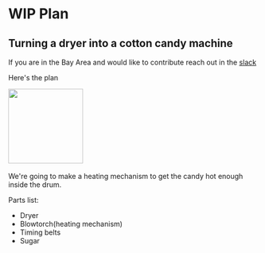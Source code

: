 # WIP Plan

## Turning a dryer into a cotton candy machine

If you are in the Bay Area and would like to contribute reach out in the [slack](https://hackclub.slack.com/archives/C06440MFJ2Y)

Here's the plan 

<img src="https://github.com/ivoinestrachan/cotton-candy-dryer/assets/70272280/6ada4225-d7cf-40ce-aac8-702decf601e3"  height="150" />  &nbsp;  &nbsp; 


We're going to make a heating mechanism to get the candy hot enough inside the drum.


Parts list:
* Dryer
* Blowtorch(heating mechanism)
* Timing belts
* Sugar
